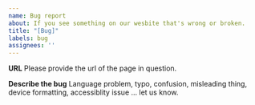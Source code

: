 ```yaml
---
name: Bug report
about: If you see something on our wesbite that's wrong or broken.
title: "[Bug]"
labels: bug
assignees: ''
---
```

**URL**
Please provide the url of the page in question.

**Describe the bug**
Language problem, typo, confusion, misleading thing, device formatting, accessiblity issue ... let us know.
